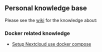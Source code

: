 ## Personal knowledge base
Please see the [wiki](https://github.com/step-chen/knowledge/wiki) for the knowledge about:
### Docker related knowledge
* [Setup Nextcloud use docker compose](https://github.com/step-chen/knowledge/wiki/Docker-Compose-Nextcloud)
